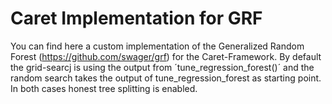 # Caret Implementation for GRF

You can find here a custom implementation of the Generalized Random Forest (https://github.com/swager/grf) for the Caret-Framework. 
By default the grid-searcj is using the output from ´tune_regression_forest()´ and the random search takes the output of tune_regression_forest as starting point. In both cases honest tree splitting is enabled.
